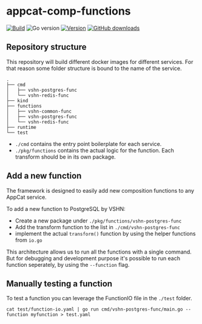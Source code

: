 # appcat-comp-functions

[![Build](https://img.shields.io/github/actions/workflow/status/vshn/appcat-comp-functions/.github/workflows/test.yml?branch=master)][build]
![Go version](https://img.shields.io/github/go-mod/go-version/vshn/appcat-comp-functions)
[![Version](https://img.shields.io/github/v/release/vshn/appcat-comp-functions)][releases]
[![GitHub downloads](https://img.shields.io/github/downloads/vshn/appcat-comp-functions/total)][releases]

[build]: https://github.com/vshn/appcat-comp-functions/actions?query=workflow%3ATest
[releases]: https://github.com/vshn/appcat-comp-functions/releases
## Repository structure

This repository will build different docker images for different services. For that reason some folder structure is bound to the name of the service.

```
.
├── cmd
│   ├── vshn-postgres-func
│   └── vshn-redis-func
├── kind
├── functions
│   ├── vshn-common-func
│   ├── vshn-postgres-func
│   └── vshn-redis-func
├── runtime
└── test
```

- `./cmd` contains the entry point boilerplate for each service.
- `./pkg/functions` contains the actual logic for the function. Each transform should be in its own package.

## Add a new function

The framework is designed to easily add new composition functions to any AppCat service.

To add a new function to PostgreSQL by VSHN:

- Create a new package under `./pkg/functions/vshn-postgres-func`
- Add the transform function to the list in `./cmd/vshn-postgres-func`
- implement the actual `transform()` function by using the helper functions from `io.go`

This architecture allows us to run all the functions with a single command. But for debugging and development purpose it's possible to run each function seperately, by using the `--function` flag.

## Manually testing a function
To test a function you can leverage the FunctionIO file in the `./test` folder.

`cat test/function-io.yaml | go run cmd/vshn-postgres-func/main.go --function myfunction > test.yaml`
